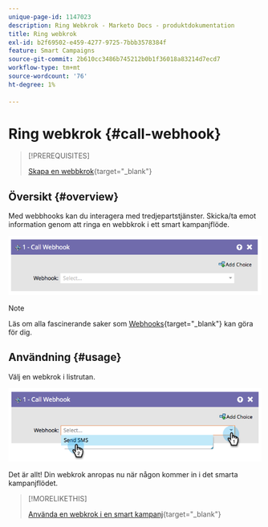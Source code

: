 ```yaml
---
unique-page-id: 1147023
description: Ring Webkrok - Marketo Docs - produktdokumentation
title: Ring webkrok
exl-id: b2f69502-e459-4277-9725-7bbb3578384f
feature: Smart Campaigns
source-git-commit: 2b610cc3486b745212b0b1f36018a83214d7ecd7
workflow-type: tm+mt
source-wordcount: '76'
ht-degree: 1%

---
```


# Ring webkrok {#call-webhook}

>[!PREREQUISITES]
>
>[Skapa en webbkrok](/help/marketo/product-docs/administration/additional-integrations/create-a-webhook.md){target="_blank"}

## Översikt {#overview}

Med webbhooks kan du interagera med tredjepartstjänster. Skicka/ta emot information genom att ringa en webbkrok i ett smart kampanjflöde.

![](assets/image2014-9-22-15-3a4-3a7.png)

>[!NOTE]
>
>Läs om alla fascinerande saker som [Webhooks](https://experienceleague.adobe.com/en/docs/marketo-developer/marketo/webhooks/webhooks){target="_blank"} kan göra för dig.

## Användning {#usage}

Välj en webkrok i listrutan.

![](assets/image2014-9-22-15-3a4-3a25.png)

Det är allt! Din webkrok anropas nu när någon kommer in i det smarta kampanjflödet.

>[!MORELIKETHIS]
>
>[Använda en webkrok i en smart kampanj](/help/marketo/product-docs/core-marketo-concepts/smart-campaigns/flow-actions/use-a-webhook-in-a-smart-campaign.md){target="_blank"}
